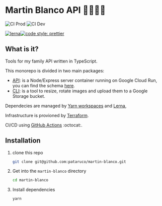 # Martin Blanco API 👨‍👩‍👧‍👦

![CI Prod](https://github.com/pataruco/martin-blanco/workflows/CI%20Prod/badge.svg)
![CI Dev](https://github.com/pataruco/martin-blanco/workflows/CI%20Dev/badge.svg)

[![lerna](https://img.shields.io/badge/maintained%20with-lerna-cc00ff.svg)](https://lerna.js.org/)[![code style: prettier](https://img.shields.io/badge/code_style-prettier-ff69b4.svg?style=flat-square)](https://github.com/prettier/prettier)

## What is it?

Tools for my family API written in TypeScript.

This monorepo is divided in two main packages:

- [API](./api): is a Node/Express server container running on Google Cloud Run, you can find the schema [here](https://api.martin-blanco.com).
- [CLI](./upload-cli): is a tool to resize, rotate images and upload them to a Google Storage bucket.

Dependecies are managed by [Yarn workspaces](https://classic.yarnpkg.com/en/docs/workspaces/) and [Lerna](https://github.com/lerna/lerna),

Infrastructure is provioned by [Terraform](https://www.terraform.io/).

CI/CD using [GitHub Actions](https://help.github.com/en/actions) :octocat:.

## Installation

1. clone this repo

   ```sh
   git clone git@github.com:pataruco/martin-blanco.git
   ```

2. Get into the `martin-blanco` directory

   ```sh
   cd martin-blanco
   ```

3. Install dependencies

   ```sh
   yarn
   ```
